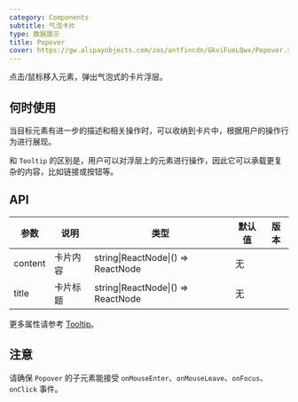 ```yaml
---
category: Components
subtitle: 气泡卡片
type: 数据展示
title: Popover
cover: https://gw.alipayobjects.com/zos/antfincdn/GkviFueLQwx/Popover.svg
---
```


点击/鼠标移入元素，弹出气泡式的卡片浮层。

## 何时使用

当目标元素有进一步的描述和相关操作时，可以收纳到卡片中，根据用户的操作行为进行展现。

和 `Tooltip` 的区别是，用户可以对浮层上的元素进行操作，因此它可以承载更复杂的内容，比如链接或按钮等。

## API

| 参数    | 说明     | 类型                               | 默认值 | 版本 |
| ------- | -------- | ---------------------------------- | ------ | ---- |
| content | 卡片内容 | string\|ReactNode\|() => ReactNode | 无     |      |
| title   | 卡片标题 | string\|ReactNode\|() => ReactNode | 无     |      |

更多属性请参考 [Tooltip](/components/tooltip/#API)。

## 注意

请确保 `Popover` 的子元素能接受 `onMouseEnter`、`onMouseLeave`、`onFocus`、`onClick` 事件。
